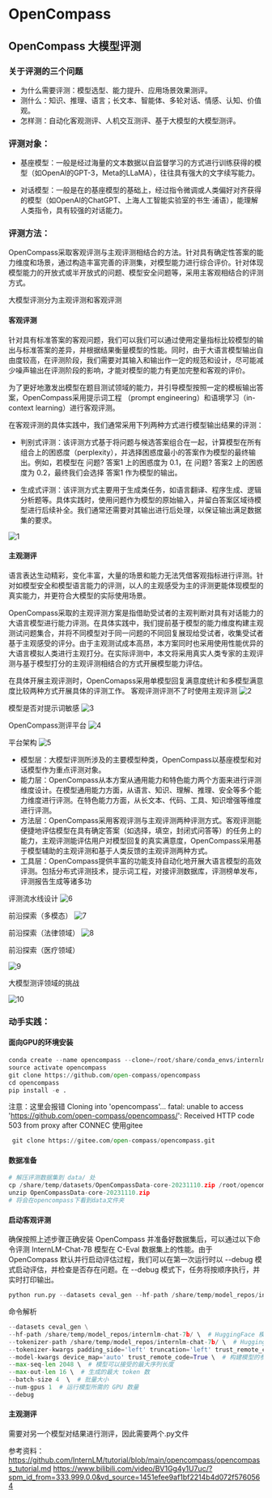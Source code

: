 # OpenCompass
## OpenCompass 大模型评测

### 关于评测的三个问题

* 为什么需要评测：模型选型、能力提升、应用场景效果测评。
* 测什么：知识、推理、语言；长文本、智能体、多轮对话、情感、认知、价值观。
* 怎样测：自动化客观测评、人机交互测评、基于大模型的大模型测评。

### 评测对象：
* 基座模型：一般是经过海量的文本数据以自监督学习的方式进行训练获得的模型（如OpenAI的GPT-3，Meta的LLaMA），往往具有强大的文字续写能力。

* 对话模型：一般是在的基座模型的基础上，经过指令微调或人类偏好对齐获得的模型（如OpenAI的ChatGPT、上海人工智能实验室的书生·浦语），能理解人类指令，具有较强的对话能力。

### 评测方法：
OpenCompass采取客观评测与主观评测相结合的方法。针对具有确定性答案的能力维度和场景，通过构造丰富完善的评测集，对模型能力进行综合评价。针对体现模型能力的开放式或半开放式的问题、模型安全问题等，采用主客观相结合的评测方式。

大模型评测分为主观评测和客观评测
#### 客观评测
针对具有标准答案的客观问题，我们可以我们可以通过使用定量指标比较模型的输出与标准答案的差异，并根据结果衡量模型的性能。同时，由于大语言模型输出自由度较高，在评测阶段，我们需要对其输入和输出作一定的规范和设计，尽可能减少噪声输出在评测阶段的影响，才能对模型的能力有更加完整和客观的评价。

为了更好地激发出模型在题目测试领域的能力，并引导模型按照一定的模板输出答案，OpenCompass采用提示词工程 （prompt engineering）和语境学习（in-context learning）进行客观评测。

在客观评测的具体实践中，我们通常采用下列两种方式进行模型输出结果的评测：
* 判别式评测：该评测方式基于将问题与候选答案组合在一起，计算模型在所有组合上的困惑度（perplexity），并选择困惑度最小的答案作为模型的最终输出。例如，若模型在 问题? 答案1 上的困惑度为 0.1，在 问题? 答案2 上的困惑度为 0.2，最终我们会选择 答案1 作为模型的输出。

* 生成式评测：该评测方式主要用于生成类任务，如语言翻译、程序生成、逻辑分析题等。具体实践时，使用问题作为模型的原始输入，并留白答案区域待模型进行后续补全。我们通常还需要对其输出进行后处理，以保证输出满足数据集的要求。

![1](https://github.com/hui1feng/OpenCompass/assets/126125104/766ed4a0-6353-482a-89a8-e57eefe541bf)

#### 主观测评
语言表达生动精彩，变化丰富，大量的场景和能力无法凭借客观指标进行评测。针对如模型安全和模型语言能力的评测，以人的主观感受为主的评测更能体现模型的真实能力，并更符合大模型的实际使用场景。

OpenCompass采取的主观评测方案是指借助受试者的主观判断对具有对话能力的大语言模型进行能力评测。在具体实践中，我们提前基于模型的能力维度构建主观测试问题集合，并将不同模型对于同一问题的不同回复展现给受试者，收集受试者基于主观感受的评分。由于主观测试成本高昂，本方案同时也采用使用性能优异的大语言模拟人类进行主观打分。在实际评测中，本文将采用真实人类专家的主观评测与基于模型打分的主观评测相结合的方式开展模型能力评估。

在具体开展主观评测时，OpenComapss采用单模型回复满意度统计和多模型满意度比较两种方式开展具体的评测工作。
客观评测评测不了时使用主观评测
![2](https://github.com/hui1feng/OpenCompass/assets/126125104/00e2ac9f-d19a-46a0-ad83-f5caf375dd35)


模型是否对提示词敏感
![3](https://github.com/hui1feng/OpenCompass/assets/126125104/fb880da3-7ab7-4d0e-af30-9294b177367b)


OpenCompass测评平台
![4](https://github.com/hui1feng/OpenCompass/assets/126125104/0cf77367-a9ca-4b2e-ad89-a470750047e6)

平台架构
![5](https://github.com/hui1feng/OpenCompass/assets/126125104/a185fe2e-8159-49df-83c5-ff9be746fa91)

* 模型层：大模型评测所涉及的主要模型种类，OpenCompass以基座模型和对话模型作为重点评测对象。
* 能力层：OpenCompass从本方案从通用能力和特色能力两个方面来进行评测维度设计。在模型通用能力方面，从语言、知识、理解、推理、安全等多个能力维度进行评测。在特色能力方面，从长文本、代码、工具、知识增强等维度进行评测。
* 方法层：OpenCompass采用客观评测与主观评测两种评测方式。客观评测能便捷地评估模型在具有确定答案（如选择，填空，封闭式问答等）的任务上的能力，主观评测能评估用户对模型回复的真实满意度，OpenCompass采用基于模型辅助的主观评测和基于人类反馈的主观评测两种方式。
* 工具层：OpenCompass提供丰富的功能支持自动化地开展大语言模型的高效评测。包括分布式评测技术，提示词工程，对接评测数据库，评测榜单发布，评测报告生成等诸多功

评测流水线设计
![6](https://github.com/hui1feng/OpenCompass/assets/126125104/6e76a791-c5e7-4d66-a0e8-b65031b0741b)


前沿探索（多模态）
![7](https://github.com/hui1feng/OpenCompass/assets/126125104/c0ed51ea-5ff0-46c8-93e8-be426e077cd3)


前沿探索（法律领域）
![8](https://github.com/hui1feng/OpenCompass/assets/126125104/3eb4ba23-e269-4b19-8585-8ce1779642c3)


前沿探索（医疗领域）

![9](https://github.com/hui1feng/OpenCompass/assets/126125104/523e54f2-88d5-46c8-b63f-cc7c20ee425b)

大模型测评领域的挑战

![10](https://github.com/hui1feng/OpenCompass/assets/126125104/3aad2441-ee53-4afe-8dd7-14f46cf45545)

### 动手实践：
#### 面向GPU的环境安装
```python
conda create --name opencompass --clone=/root/share/conda_envs/internlm-base
source activate opencompass
git clone https://github.com/open-compass/opencompass
cd opencompass
pip install -e .
```
注意：这里会报错
Cloning into 'opencompass'...
fatal: unable to access 'https://github.com/open-compass/opencompass/': Received HTTP code 503 from proxy after CONNEC
使用gitee
```python
 git clone https://gitee.com/open-compass/opencompass.git
```
#### 数据准备
```python
# 解压评测数据集到 data/ 处
cp /share/temp/datasets/OpenCompassData-core-20231110.zip /root/opencompass/
unzip OpenCompassData-core-20231110.zip
# 将会在opencompass下看到data文件夹
```
#### 启动客观评测
确保按照上述步骤正确安装 OpenCompass 并准备好数据集后，可以通过以下命令评测 InternLM-Chat-7B 模型在 C-Eval 数据集上的性能。由于 OpenCompass 默认并行启动评估过程，我们可以在第一次运行时以 --debug 模式启动评估，并检查是否存在问题。在 --debug 模式下，任务将按顺序执行，并实时打印输出。
```python
python run.py --datasets ceval_gen --hf-path /share/temp/model_repos/internlm-chat-7b/ --tokenizer-path /share/temp/model_repos/internlm-chat-7b/ --tokenizer-kwargs padding_side='left' truncation='left' trust_remote_code=True --model-kwargs trust_remote_code=True device_map='auto' --max-seq-len 2048 --max-out-len 16 --batch-size 4 --num-gpus 1 --debug
```
命令解析
```python
--datasets ceval_gen \
--hf-path /share/temp/model_repos/internlm-chat-7b/ \  # HuggingFace 模型路径
--tokenizer-path /share/temp/model_repos/internlm-chat-7b/ \  # HuggingFace tokenizer 路径（如果与模型路径相同，可以省略）
--tokenizer-kwargs padding_side='left' truncation='left' trust_remote_code=True \  # 构建 tokenizer 的参数
--model-kwargs device_map='auto' trust_remote_code=True \  # 构建模型的参数
--max-seq-len 2048 \  # 模型可以接受的最大序列长度
--max-out-len 16 \  # 生成的最大 token 数
--batch-size 4  \  # 批量大小
--num-gpus 1  # 运行模型所需的 GPU 数量
--debug
```
#### 主观测评
需要对另一个模型对结果进行测评，因此需要两个.py文件

参考资料：
https://github.com/InternLM/tutorial/blob/main/opencompass/opencompass_tutorial.md
https://www.bilibili.com/video/BV1Gg4y1U7uc/?spm_id_from=333.999.0.0&vd_source=1451efee9af1bf2214b4d072f5760564
